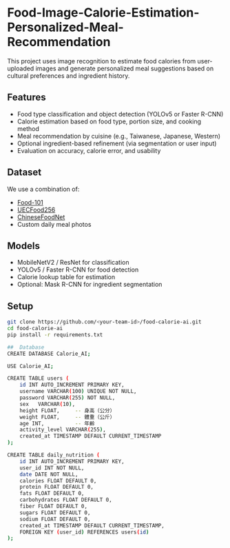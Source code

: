 # Food-Image-Calorie-Estimation-Personalized-Meal-Recommendation

This project uses image recognition to estimate food calories from user-uploaded images and generate personalized meal suggestions based on cultural preferences and ingredient history.

##  Features

-  Food type classification and object detection (YOLOv5 or Faster R-CNN)
-  Calorie estimation based on food type, portion size, and cooking method
-  Meal recommendation by cuisine (e.g., Taiwanese, Japanese, Western)
-  Optional ingredient-based refinement (via segmentation or user input)
-  Evaluation on accuracy, calorie error, and usability

##  Dataset

We use a combination of:
- [Food-101](https://data.vision.ee.ethz.ch/cvl/food-101/)
- [UECFood256](http://foodcam.mobi/dataset256.html)
- [ChineseFoodNet](https://github.com/xtudbx/ChineseFoodNet)
- Custom daily meal photos

##  Models

- MobileNetV2 / ResNet for classification
- YOLOv5 / Faster R-CNN for food detection
- Calorie lookup table for estimation
- Optional: Mask R-CNN for ingredient segmentation

##  Setup

```bash
git clone https://github.com/<your-team-id>/food-calorie-ai.git
cd food-calorie-ai
pip install -r requirements.txt

##  Database
CREATE DATABASE Calorie_AI;

USE Calorie_AI;

CREATE TABLE users (
    id INT AUTO_INCREMENT PRIMARY KEY,
    username VARCHAR(100) UNIQUE NOT NULL,
    password VARCHAR(255) NOT NULL,
    sex   VARCHAR(10),
    height FLOAT,     -- 身高（公分）
    weight FLOAT,     -- 體重（公斤）
    age INT,          -- 年齡
    activity_level VARCHAR(255),
    created_at TIMESTAMP DEFAULT CURRENT_TIMESTAMP
);

CREATE TABLE daily_nutrition (
    id INT AUTO_INCREMENT PRIMARY KEY,
    user_id INT NOT NULL,
    date DATE NOT NULL,
    calories FLOAT DEFAULT 0,
    protein FLOAT DEFAULT 0,
    fats FLOAT DEFAULT 0,
    carbohydrates FLOAT DEFAULT 0,
    fiber FLOAT DEFAULT 0,
    sugars FLOAT DEFAULT 0,
    sodium FLOAT DEFAULT 0,
    created_at TIMESTAMP DEFAULT CURRENT_TIMESTAMP,
    FOREIGN KEY (user_id) REFERENCES users(id)
);
